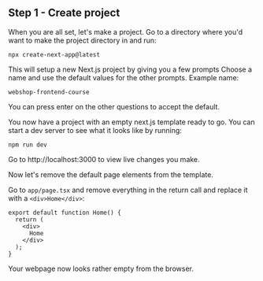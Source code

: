 ## Step 1 - Create project
When you are all set, let's make a project.
Go to a directory where you'd want to make the project directory in and run:
```shell
npx create-next-app@latest
```
This will setup a new Next.js project by giving you a few prompts
Choose a name and use the default values for the other prompts.
Example name:
```text
webshop-frontend-course
```
You can press enter on the other questions to accept the default.

You now have a project with an empty next.js template ready to go.
You can start a dev server to see what it looks like by running:
```shell
npm run dev
```
Go to http://localhost:3000 to view live changes you make.

Now let's remove the default page elements from the template.

Go to `app/page.tsx` and remove everything in the return call and replace it with a `<div>Home</div>`:

```tsx
export default function Home() {
  return (
    <div>
      Home
    </div>
  );
}
```
Your webpage now looks rather empty from the browser.
